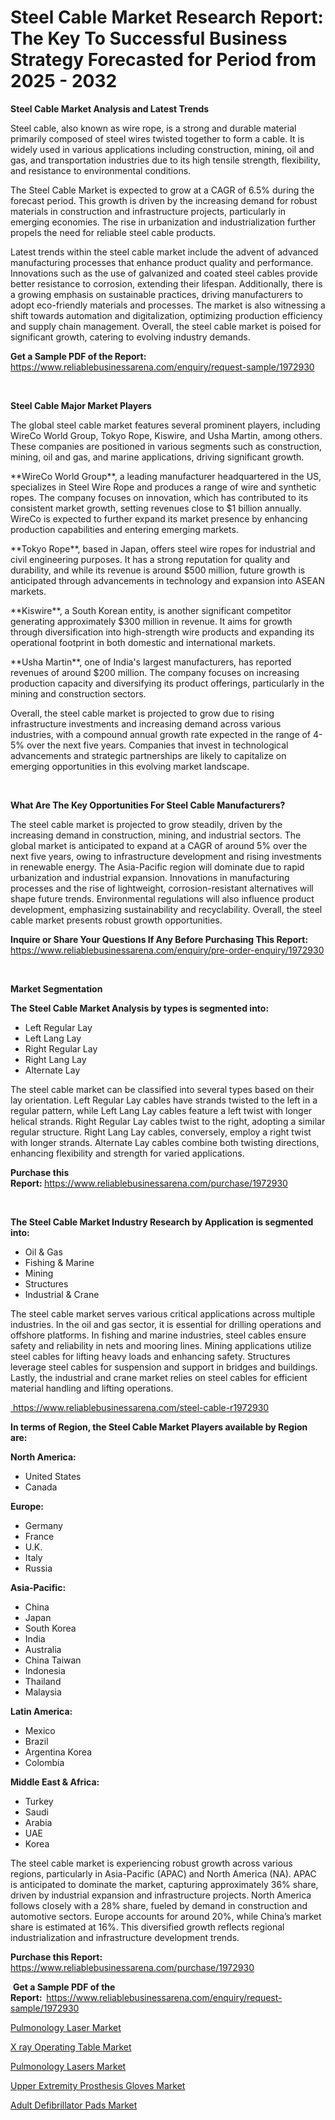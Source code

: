 <p><h1>Steel Cable Market Research Report: The Key To Successful Business Strategy Forecasted for Period from 2025 - 2032</h1></p><p><strong>Steel Cable Market Analysis and Latest Trends</strong></p>
<p><p>Steel cable, also known as wire rope, is a strong and durable material primarily composed of steel wires twisted together to form a cable. It is widely used in various applications including construction, mining, oil and gas, and transportation industries due to its high tensile strength, flexibility, and resistance to environmental conditions.</p><p>The Steel Cable Market is expected to grow at a CAGR of 6.5% during the forecast period. This growth is driven by the increasing demand for robust materials in construction and infrastructure projects, particularly in emerging economies. The rise in urbanization and industrialization further propels the need for reliable steel cable products.</p><p>Latest trends within the steel cable market include the advent of advanced manufacturing processes that enhance product quality and performance. Innovations such as the use of galvanized and coated steel cables provide better resistance to corrosion, extending their lifespan. Additionally, there is a growing emphasis on sustainable practices, driving manufacturers to adopt eco-friendly materials and processes. The market is also witnessing a shift towards automation and digitalization, optimizing production efficiency and supply chain management. Overall, the steel cable market is poised for significant growth, catering to evolving industry demands.</p></p>
<p><strong>Get a Sample PDF of the Report:&nbsp;</strong> <a href="https://www.reliablebusinessarena.com/enquiry/request-sample/1972930?utm_campaign=2269&utm_medium=2&utm_source=Github&utm_content=ia&utm_term=31012025&utm_id=steel-cable">https://www.reliablebusinessarena.com/enquiry/request-sample/1972930</a></p>
<p>&nbsp;</p>
<p><strong>Steel Cable Major Market Players</strong></p>
<p><p>The global steel cable market features several prominent players, including WireCo World Group, Tokyo Rope, Kiswire, and Usha Martin, among others. These companies are positioned in various segments such as construction, mining, oil and gas, and marine applications, driving significant growth.</p><p>**WireCo World Group**, a leading manufacturer headquartered in the US, specializes in Steel Wire Rope and produces a range of wire and synthetic ropes. The company focuses on innovation, which has contributed to its consistent market growth, setting revenues close to $1 billion annually. WireCo is expected to further expand its market presence by enhancing production capabilities and entering emerging markets.</p><p>**Tokyo Rope**, based in Japan, offers steel wire ropes for industrial and civil engineering purposes. It has a strong reputation for quality and durability, and while its revenue is around $500 million, future growth is anticipated through advancements in technology and expansion into ASEAN markets.</p><p>**Kiswire**, a South Korean entity, is another significant competitor generating approximately $300 million in revenue. It aims for growth through diversification into high-strength wire products and expanding its operational footprint in both domestic and international markets.</p><p>**Usha Martin**, one of India's largest manufacturers, has reported revenues of around $200 million. The company focuses on increasing production capacity and diversifying its product offerings, particularly in the mining and construction sectors.</p><p>Overall, the steel cable market is projected to grow due to rising infrastructure investments and increasing demand across various industries, with a compound annual growth rate expected in the range of 4-5% over the next five years. Companies that invest in technological advancements and strategic partnerships are likely to capitalize on emerging opportunities in this evolving market landscape.</p></p>
<p>&nbsp;</p>
<p><strong>What Are The Key Opportunities For Steel Cable Manufacturers?</strong></p>
<p><p>The steel cable market is projected to grow steadily, driven by the increasing demand in construction, mining, and industrial sectors. The global market is anticipated to expand at a CAGR of around 5% over the next five years, owing to infrastructure development and rising investments in renewable energy. The Asia-Pacific region will dominate due to rapid urbanization and industrial expansion. Innovations in manufacturing processes and the rise of lightweight, corrosion-resistant alternatives will shape future trends. Environmental regulations will also influence product development, emphasizing sustainability and recyclability. Overall, the steel cable market presents robust growth opportunities.</p></p>
<p><strong>Inquire or Share Your Questions If Any Before Purchasing This Report:</strong> <a href="https://www.reliablebusinessarena.com/enquiry/pre-order-enquiry/1972930?utm_campaign=2269&utm_medium=2&utm_source=Github&utm_content=ia&utm_term=31012025&utm_id=steel-cable">https://www.reliablebusinessarena.com/enquiry/pre-order-enquiry/1972930</a></p>
<p>&nbsp;</p>
<p><strong>Market Segmentation</strong></p>
<p><strong>The Steel Cable Market Analysis by types is segmented into:</strong></p>
<p><ul><li>Left Regular Lay</li><li>Left Lang Lay</li><li>Right Regular Lay</li><li>Right Lang Lay</li><li>Alternate Lay</li></ul></p>
<p><p>The steel cable market can be classified into several types based on their lay orientation. Left Regular Lay cables have strands twisted to the left in a regular pattern, while Left Lang Lay cables feature a left twist with longer helical strands. Right Regular Lay cables twist to the right, adopting a similar regular structure. Right Lang Lay cables, conversely, employ a right twist with longer strands. Alternate Lay cables combine both twisting directions, enhancing flexibility and strength for varied applications.</p></p>
<p><strong>Purchase this Report:&nbsp;</strong><a href="https://www.reliablebusinessarena.com/purchase/1972930?utm_campaign=2269&utm_medium=2&utm_source=Github&utm_content=ia&utm_term=31012025&utm_id=steel-cable">https://www.reliablebusinessarena.com/purchase/1972930</a></p>
<p>&nbsp;</p>
<p><strong>The Steel Cable Market Industry Research by Application is segmented into:</strong></p>
<p><ul><li>Oil & Gas</li><li>Fishing & Marine</li><li>Mining</li><li>Structures</li><li>Industrial & Crane</li></ul></p>
<p><p>The steel cable market serves various critical applications across multiple industries. In the oil and gas sector, it is essential for drilling operations and offshore platforms. In fishing and marine industries, steel cables ensure safety and reliability in nets and mooring lines. Mining applications utilize steel cables for lifting heavy loads and enhancing safety. Structures leverage steel cables for suspension and support in bridges and buildings. Lastly, the industrial and crane market relies on steel cables for efficient material handling and lifting operations.</p></p>
<p><a href="https://www.reliablebusinessarena.com/steel-cable-r1972930?utm_campaign=2269&utm_medium=2&utm_source=Github&utm_content=ia&utm_term=31012025&utm_id=steel-cable">&nbsp;https://www.reliablebusinessarena.com/steel-cable-r1972930</a></p>
<p><strong>In terms of Region, the Steel Cable Market Players available by Region are:</strong></p>
<p>
    <p> <strong> North America: </strong>
        <ul>
            <li>United States</li>
            <li>Canada</li>
        </ul>
        </p> 
    <p> <strong> Europe: </strong>
        <ul>
            <li>Germany</li>
            <li>France</li>
            <li>U.K.</li>
            <li>Italy</li>
            <li>Russia</li>
        </ul>
        </p> 
    <p> <strong> Asia-Pacific: </strong>
        <ul>
            <li>China</li>
            <li>Japan</li>
            <li>South Korea</li>
            <li>India</li>
            <li>Australia</li>
            <li>China Taiwan</li>
            <li>Indonesia</li>
            <li>Thailand</li>
            <li>Malaysia</li>
        </ul>
        </p> 
    <p> <strong> Latin America: </strong>
        <ul>
            <li>Mexico</li>
            <li>Brazil</li>
            <li>Argentina Korea</li>
            <li>Colombia</li>
        </ul>
        </p> 
    <p> <strong> Middle East & Africa: </strong>
        <ul>
            <li>Turkey</li>
            <li>Saudi</li>
            <li>Arabia</li>
            <li>UAE</li>
            <li>Korea</li>
        </ul>
    </p>
    </p>
<p><p>The steel cable market is experiencing robust growth across various regions, particularly in Asia-Pacific (APAC) and North America (NA). APAC is anticipated to dominate the market, capturing approximately 36% share, driven by industrial expansion and infrastructure projects. North America follows closely with a 28% share, fueled by demand in construction and automotive sectors. Europe accounts for around 20%, while China’s market share is estimated at 16%. This diversified growth reflects regional industrialization and infrastructure development trends.</p></p>
<p><strong>Purchase this Report: </strong><a href="https://www.reliablebusinessarena.com/purchase/1972930?utm_campaign=2269&utm_medium=2&utm_source=Github&utm_content=ia&utm_term=31012025&utm_id=steel-cable">https://www.reliablebusinessarena.com/purchase/1972930</a></p>
<p>&nbsp;<strong>Get a Sample PDF of the Report:&nbsp;&nbsp;</strong><a href="https://www.reliablebusinessarena.com/enquiry/request-sample/1972930?utm_campaign=2269&utm_medium=2&utm_source=Github&utm_content=ia&utm_term=31012025&utm_id=steel-cable">https://www.reliablebusinessarena.com/enquiry/request-sample/1972930</a></p>
<p><strong></strong></p>
<p><p><a href="https://www.linkedin.com/pulse/financial-insights-market-potential-pulmonology-laser-tr4af?utm_campaign=2269&utm_medium=2&utm_source=Github&utm_content=ia&utm_term=31012025&utm_id=steel-cable">Pulmonology Laser Market</a></p><p><a href="https://www.linkedin.com/pulse/market-trends-report-analyzing-x-ray-operating-table-kc4kc?utm_campaign=2269&utm_medium=2&utm_source=Github&utm_content=ia&utm_term=31012025&utm_id=steel-cable">X ray Operating Table Market</a></p><p><a href="https://www.linkedin.com/pulse/latest-trends-applications-growth-forecast-global-pulmonology-onp3f?utm_campaign=2269&utm_medium=2&utm_source=Github&utm_content=ia&utm_term=31012025&utm_id=steel-cable">Pulmonology Lasers Market</a></p><p><a href="https://www.linkedin.com/pulse/upper-extremity-prosthesis-gloves-market-forecastfor-year2025-lkjbc?utm_campaign=2269&utm_medium=2&utm_source=Github&utm_content=ia&utm_term=31012025&utm_id=steel-cable">Upper Extremity Prosthesis Gloves Market</a></p><p><a href="https://www.linkedin.com/pulse/adult-defibrillator-pads-market-insights-industry-development-hhbac?utm_campaign=2269&utm_medium=2&utm_source=Github&utm_content=ia&utm_term=31012025&utm_id=steel-cable">Adult Defibrillator Pads Market</a></p></p>